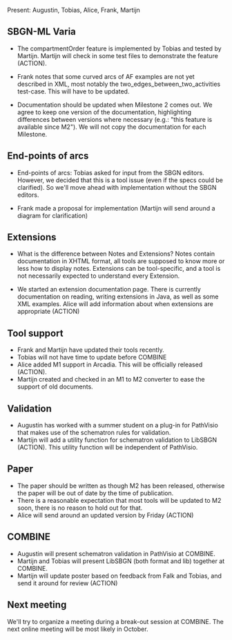 Present: Augustin, Tobias, Alice, Frank, Martijn

SBGN-ML Varia
-------------

-   The compartmentOrder feature is implemented by Tobias and tested by Martijn. Martijn will check in some test files to demonstrate the feature (ACTION).

<!-- -->

-   Frank notes that some curved arcs of AF examples are not yet described in XML, most notably the two_edges_between_two_activities test-case. This will have to be updated.

<!-- -->

-   Documentation should be updated when Milestone 2 comes out. We agree to keep one version of the documentation, highlighting differences between versions where necessary (e.g.: "this feature is available since M2"). We will not copy the documentation for each Milestone.

End-points of arcs
------------------

-   End-points of arcs: Tobias asked for input from the SBGN editors. However, we decided that this is a tool issue (even if the specs could be clarified). So we'll move ahead with implementation without the SBGN editors.

<!-- -->

-   Frank made a proposal for implementation (Martijn will send around a diagram for clarification)

Extensions
----------

-   What is the difference between Notes and Extensions? Notes contain documentation in XHTML format, all tools are supposed to know more or less how to display notes. Extensions can be tool-specific, and a tool is not necessarily expected to understand every Extension.

<!-- -->

-   We started an extension documentation page. There is currently documentation on reading, writing extensions in Java, as well as some XML examples. Alice will add information about when extensions are appropriate (ACTION)

Tool support
------------

-   Frank and Martijn have updated their tools recently.
-   Tobias will not have time to update before COMBINE
-   Alice added M1 support in Arcadia. This will be officially released (ACTION).
-   Martijn created and checked in an M1 to M2 converter to ease the support of old documents.

Validation
----------

-   Augustin has worked with a summer student on a plug-in for PathVisio that makes use of the schematron rules for validation.
-   Martijn will add a utility function for schematron validation to LibSBGN (ACTION). This utility function will be independent of PathVisio.

Paper
-----

-   The paper should be written as though M2 has been released, otherwise the paper will be out of date by the time of publication.
-   There is a reasonable expectation that most tools will be updated to M2 soon, there is no reason to hold out for that.
-   Alice will send around an updated version by Friday (ACTION)

COMBINE
-------

-   Augustin will present schematron validation in PathVisio at COMBINE.
-   Martijn and Tobias will present LibSBGN (both format and lib) together at COMBINE.
-   Martijn will update poster based on feedback from Falk and Tobias, and send it around for review (ACTION)

Next meeting
------------

We'll try to organize a meeting during a break-out session at COMBINE. The next online meeting will be most likely in October.